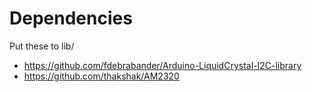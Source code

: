 # Dependencies

Put these to lib/

* https://github.com/fdebrabander/Arduino-LiquidCrystal-I2C-library
* https://github.com/thakshak/AM2320

